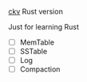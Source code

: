 
[ckv](https://github.com/crwen/ckv) Rust version

Just for learning Rust

- [ ] MemTable
- [ ] SSTable
- [ ] Log
- [ ] Compaction
